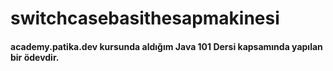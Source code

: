 # switchcasebasithesapmakinesi
#### academy.patika.dev kursunda aldığım Java 101 Dersi kapsamında yapılan bir ödevdir.
